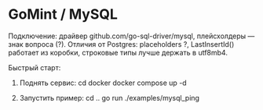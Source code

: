 # GoMint / MySQL

Подключение: драйвер github.com/go-sql-driver/mysql, плейсхолдеры — знак вопроса (?).
Отличия от Postgres: placeholders ?, LastInsertId() работает из коробки, строковые типы лучше держать в utf8mb4.

Быстрый старт:
1) Поднять сервис:
   cd docker
   docker compose up -d

2) Запустить пример:
   cd ..
   go run ./examples/mysql_ping
